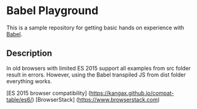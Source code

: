 # Babel Playground

This is a sample repository for getting basic hands on experience with [Babel](https://babeljs.io/).

## Description
In old browsers with limited ES 2015 support all examples from src folder result in errors. However, using the Babel transpiled JS from dist folder everything works. 

[ES 2015 browser compatibility] (https://kangax.github.io/compat-table/es6/)
[BrowserStack] (https://www.browserstack.com)